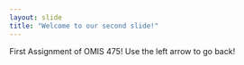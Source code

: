 ```yaml
---
layout: slide
title: "Welcome to our second slide!"
---
```

First Assignment of OMIS 475!
Use the left arrow to go back!
